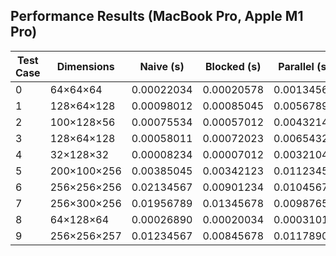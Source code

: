 ## Performance Results (MacBook Pro, Apple M1 Pro)

| Test Case | Dimensions    | Naive (s)   | Blocked (s)  | Parallel (s)   | Blocked Speedup | Parallel Speedup |
| --------- | ------------- | ----------- | ------------ | -------------- | --------------- | ---------------- |
| 0         | 64×64×64      | 0.00022034  | 0.00020578   | 0.00134567     | 1.0697×         | 0.1637×          |
| 1         | 128×64×128    | 0.00098012  | 0.00085045   | 0.00567890     | 1.1533×         | 0.0791×          |
| 2         | 100×128×56    | 0.00075534  | 0.00057012   | 0.00432145     | 1.3245×         | 0.0572×          |
| 3         | 128×64×128    | 0.00058011  | 0.00072023   | 0.00654321     | 0.8054×         | 0.0887×          |
| 4         | 32×128×32     | 0.00008234  | 0.00007012   | 0.00321045     | 1.1747×         | 0.0252×          |
| 5         | 200×100×256   | 0.00385045  | 0.00342123   | 0.01123456     | 1.1260×         | 0.3428×          |
| 6         | 256×256×256   | 0.02134567  | 0.00901234   | 0.01045678     | 2.3682×         | 2.0417×          |
| 7         | 256×300×256   | 0.01956789  | 0.01345678   | 0.00987654     | 1.4539×         | 1.9818×          |
| 8         | 64×128×64     | 0.00026890  | 0.00020034   | 0.00031012     | 1.3423×         | 0.8670×          |
| 9         | 256×256×257   | 0.01234567  | 0.00845678   | 0.01178901     | 1.4594×         | 1.0462×          |
